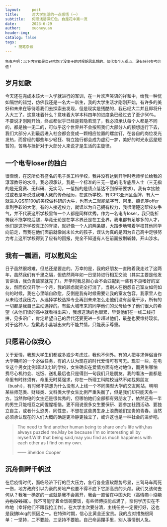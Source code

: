 ```yaml
---
layout:     post
title:      对大学生活的一点感悟（一）
subtitle:   何须浅碧深红色，自是花中第一流
date:       2023-6-29
author:     xuoneyuan
header-img: 
catalog: false
tags:
    - 随笔杂谈
---
```


<small>免责声明：以下内容都是自己吃饱了没事干的时候胡思乱想的，仅代表个人观点，没有任何参考价值！</small>

## 岁月如歌
今天还在完成本该大一入学就进行的军训，在一片欢声笑语的祥和中，给我一种恍如隔世的错觉，仿佛我还是一名大一新生，我的大学生活才刚刚开始，有许多的美好和未来在等待着我们去探索去发现，但是现实是残酷的，我已经大二并且即将升入大三了。这意味着什么？意味着大学本科四年的进度条已经过去了至少50%。不要说才刚刚开始，终点都似乎已经是若隐若现了，我必须承认每个人都是不同的，都是独一无二的，可似乎这个世界并不会按照我们大部分人的预想运行下去，我们大部分人到最后进入社会都会变成一颗相应位置的螺丝钉，在各自的岗位发光发热，而曾经的那些年少轻狂、特立独行都会成为虚幻一梦，美好的时光永远是短暂的，苦痛与挫折对于大部分人来说才是生活的主旋律。
## 一个电专loser的独白
很惭愧，在这所负有盛名的电子类工科学校，我并没有达到开学时老师学长给我的淳淳教导的水准，我必须承认，我是一个标准的三无一低的电专底层人士（三无指的是无竞赛、无科研、无实习，一低指的是绩点低达不到保研要求）。我有幸接触过或者是听说过我电大佬的传奇经历，在这所学校，有ICPC亚洲区金牌，有大一就进入QS前100的美校做科研的大牛，也有大二就能拿字节、阿里、腾讯等offer拿到手软的大佬。有的人接近权力，就误以为自己拥有权力，我很清楚这帮校友争气，并不代表这所学校里每一个人都是同样优秀。作为一名电专loser，我只能祈祷我不拖学校后腿，毕竟无论是在学术界还是在工业界，我电都有足够多的人才，他们是这所学校真正的脊梁，就好像一个人的两条腿，大踏步地带着学校其他同学向前走，而我在他们面前就像尚未长大的孩子，误认为真的是因为自己高中足够努力考上这所学校得到了应有的回报，完全不知道有人在前面披荆斩棘，开山涉水。
## 我有一瓢酒，可以慰风尘
日子虽然很艰难，但总还是要走的。万幸的是，我的好朋友一直陪着我走过了这两年，虽然我们有千里之隔，但依然两年如一日坚持进行相互交流（其实主要是他发言讲话，我负责鼓掌就完了）。开学时我总担心会不会匹配到一些有不良嗜好的室友，然而仅仅开学一个月，我的顾虑就完全打消了。当别人在抱怨自己室友如何如何的时候，我在心里暗自欣慰，反倒是我有时候需要让我的室友包容。我家里人也从未给过我压力，从选择学校选择专业再到未来怎么走他们没有丝毫干涉，所有的一切都是我自己主动选择的。有些大城市来的同学他们的父母给予了他们很大的希望（从他们读的高中就看得出来），我想这活的也很累，毕竟他们在一线二线打拼，见多识广，肯定希望自己的后代还要更进一步超过他们，最差也要维持现状。对于这种人，抱歉我小县城出来的不能共情，只能表示尊重。
## 只愿君心似我心
关于爱情，我想大学生们都或多或少考虑过，我也不例外。有的人把寻求伴侣当作大学期间的一个必做任务，有的人认为现在的时代爱情可有可无。现实一些，在电专这个男女比例超过3比1的学校，女生确实在爱情方面有绝对地位，而男生哪怕费尽心机约会、吃饭、送礼最后也只是得到一句我们只是朋友。我的看法一直都是命里有时终须有，命里无时莫强求，你在一所理工科院校当然不如找男朋友（bushi），有时候不禁想为什么没有人上线一个不同类型大学的交友网站，明明某些师范类、财经类、文科类大学女生比例严重失衡了，但是我们却只能天各一方。当然你电的女生还是很优秀的，但哪怕她们全部都有男朋友了，依然还有一半的男生只能相互之间惺惺相惜。更不用说很多女生要保研、要参加社团活动、要独立自主，或者什么恐男、同性恋，不想在这些男生身上浪费她们宝贵的青春。当然必须承认现在的人们大概的确是更冷静更独立了，或许这也是一种社会的进步吧。
> The need to find another human being to share one's life with,has always puzzled me.May be because I'm so interesting all by myself.With that being said,may you find as much happiness with each other as I find on my own. 
> 
> —— Sheldon Cooper

## 沉舟侧畔千帆过
在后疫情时代，面临经济下行的巨大压力，各行各业疲软颓势尽显，三驾马车两死一伤，地方政府引以为豪的房地产也要不得不底下它那高贵的头颅。我们又该何去何从？我唯一确定的一点就是我不会离开，我会一直留在中国大陆（~~高情商：没能力也没钱润~~）。我不可能守着金饭碗要饭，有些师傅技能点满了，奈何学历实在不咋地（幸好他们不跟我抢工作）。在大学主次要分清，主线任务一定要打好，这也是我搞blog的原因之一。在特殊时期，信心比黄金还宝贵。我的应对措施很简单：一坚持，二不要脸，三坚持不要脸。自己命运攥手里，别人事情别人急。
